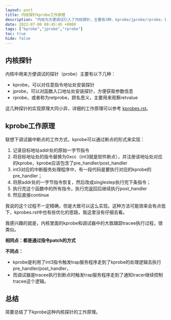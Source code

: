 ```yaml
---
layout: post
title: 内核探针kprobe工作原理
description: "内核为方便调试引入了内核探针，主要有3种，kprobe/jprobe/rprobe，我们重点关注kprobe的工作原理，这个理解了，其他几种探针工作原理很容易就能脑补出来。"
date: 2022-07-08 00:45:45 +0800
tags: ["kprobe","jprobe","rprobe"]
toc: true
hide: false
---
```


## 内核探针

内核中用来方便调试的探针（probe）主要有以下几种：

- kprobe，可以对任意指令地址处安装探针
- jprobe，可以对函数入口地址处安装探针，方便获取参数信息
- rprobe，或者称为retprobe，顾名思义，主要用来观察retvalue

这几种探针的实现原理大同小异，详细的工作原理可以参考 [kprobes.rst](https://sourcegraph.com/github.com/torvalds/linux/-/blob/Documentation/trace/kprobes.rst)。

## kprobe工作原理

联想下调试器中断点的工作方式，kprobe可以通过断点的形式来实现：

1. 记录目标地址addr处的原始一字节指令
2. 将目标地址处的指令替换为0xcc（int3就是软件断点），并注册该地址处对应的kprobe，kprobe应该包含了pre_handler/post_handler
3. int3对应的中断服务处理程序中，有一段代码是要执行对应的kprobe的pre_handler；
4. 将原addr处的一字节指令恢复，然后改成singlestep执行完下条指令；
5. 执行完这个函数中的所有指令，执行完返回后继续执行post_handler
6. 然后直接continue

我说的这个过程不一定精确，但是大致可以这么实现。这种方法可能效率会有点低下，kprobes.rst中也有些优化的思路，我这里没有仔细去看。

我感兴趣的就是，内核里面的kprobe和调试器中的大致跟踪tracee执行过程，很类似。

**相同点：都是通过指令patch的方式**

**不同点：**

- kprobe是利用了int3指令触发trap服务程序走到了kprobe的处理逻辑去执行pre_handler/post_handler，
- 而调试器是tracee执行到断点时触发trap服务程序走到了通知tracer继续控制tracee这个逻辑。

## 总结

简要总结了下kprobe这种内核探针的工作原理。